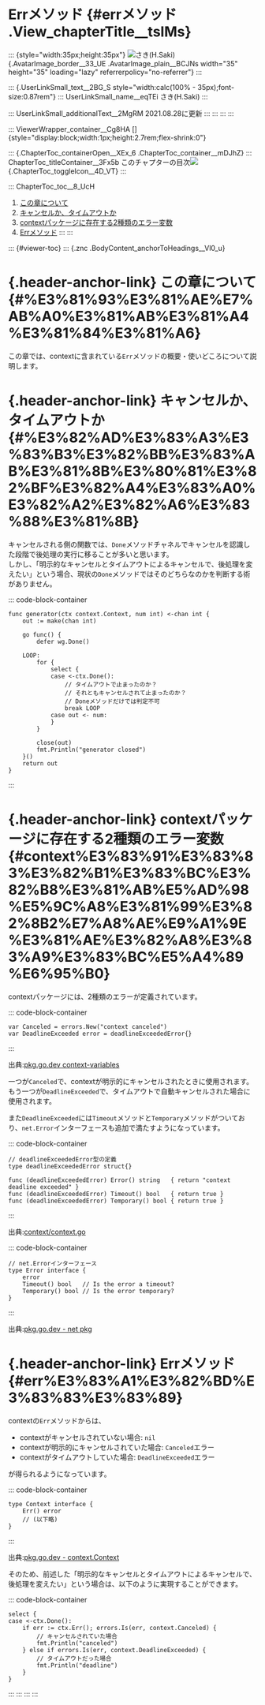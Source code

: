 # Errメソッド {#errメソッド .View_chapterTitle__tslMs}


::: {style="width:35px;height:35px"}
![さき(H.Saki)](https://res.cloudinary.com/zenn/image/fetch/s--FESoQ9n2--/c_limit%2Cf_auto%2Cfl_progressive%2Cq_auto%2Cw_70/https://storage.googleapis.com/zenn-user-upload/avatar/51291e09a0.jpeg){.AvatarImage_border__33_UE
.AvatarImage_plain__BCJNs width="35" height="35" loading="lazy"
referrerpolicy="no-referrer"}
:::

::: {.UserLinkSmall_text__2BG_S style="width:calc(100% - 35px);font-size:0.87rem"}
::: UserLinkSmall_name__eqTEi
さき(H.Saki)
:::

::: UserLinkSmall_additionalText__2MgRM
2021.08.28に更新
:::
:::
:::
:::

::: ViewerWrapper_container__Cg8HA
[]{style="display:block;width:1px;height:2.7rem;flex-shrink:0"}

::: {.ChapterToc_containerOpen__XEx_6 .ChapterToc_container__mDJhZ}
::: ChapterToc_titleContainer__3Fx5b
このチャプターの目次![](data:image/svg+xml;base64,PHN2ZyB2aWV3Ym94PSIwIDAgMjcgMjciIHdpZHRoPSIxNiIgaGVpZ2h0PSIxNiIgY2xhc3M9IkNoYXB0ZXJUb2NfdG9nZ2xlSWNvbl9fNERfVlQiPjxwYXRoIGZpbGw9ImN1cnJlbnRDb2xvciIgZD0iTTEyLjc0IDIwLjUzbC05LjI2LTkuMThhLjc1Ljc1IDAgMDEwLTEuMDdsMS4yMy0xLjIzYS43NS43NSAwIDAxMS4wNyAwbDcuNDkgNy40MSA3LjQ5LTcuNDFhLjc0Ljc0IDAgMDExLjA2IDBsMS4yNCAxLjIzYS43Ny43NyAwIDAxMCAxLjA3bC05LjI2IDkuMThhLjc0Ljc0IDAgMDEtMS4wNiAweiI+PC9wYXRoPjwvc3ZnPg==){.ChapterToc_toggleIcon__4D_VT}
:::

::: ChapterToc_toc__8_UcH
1.  [この章について](#%E3%81%93%E3%81%AE%E7%AB%A0%E3%81%AB%E3%81%A4%E3%81%84%E3%81%A6)
2.  [キャンセルか、タイムアウトか](#%E3%82%AD%E3%83%A3%E3%83%B3%E3%82%BB%E3%83%AB%E3%81%8B%E3%80%81%E3%82%BF%E3%82%A4%E3%83%A0%E3%82%A2%E3%82%A6%E3%83%88%E3%81%8B)
3.  [contextパッケージに存在する2種類のエラー変数](#context%E3%83%91%E3%83%83%E3%82%B1%E3%83%BC%E3%82%B8%E3%81%AB%E5%AD%98%E5%9C%A8%E3%81%99%E3%82%8B2%E7%A8%AE%E9%A1%9E%E3%81%AE%E3%82%A8%E3%83%A9%E3%83%BC%E5%A4%89%E6%95%B0)
4.  [Errメソッド](#err%E3%83%A1%E3%82%BD%E3%83%83%E3%83%89)
:::
:::

::: {#viewer-toc}
::: {.znc .BodyContent_anchorToHeadings__Vl0_u}
# [](#%E3%81%93%E3%81%AE%E7%AB%A0%E3%81%AB%E3%81%A4%E3%81%84%E3%81%A6){.header-anchor-link} この章について {#%E3%81%93%E3%81%AE%E7%AB%A0%E3%81%AB%E3%81%A4%E3%81%84%E3%81%A6}

この章では、contextに含まれている`Err`メソッドの概要・使いどころについて説明します。

# [](#%E3%82%AD%E3%83%A3%E3%83%B3%E3%82%BB%E3%83%AB%E3%81%8B%E3%80%81%E3%82%BF%E3%82%A4%E3%83%A0%E3%82%A2%E3%82%A6%E3%83%88%E3%81%8B){.header-anchor-link} キャンセルか、タイムアウトか {#%E3%82%AD%E3%83%A3%E3%83%B3%E3%82%BB%E3%83%AB%E3%81%8B%E3%80%81%E3%82%BF%E3%82%A4%E3%83%A0%E3%82%A2%E3%82%A6%E3%83%88%E3%81%8B}

キャンセルされる側の関数では、`Done`メソッドチャネルでキャンセルを認識した段階で後処理の実行に移ることが多いと思います。\
しかし、「明示的なキャンセルとタイムアウトによるキャンセルで、後処理を変えたい」という場合、現状の`Done`メソッドではそのどちらなのかを判断する術がありません。

::: code-block-container
``` language-go
func generator(ctx context.Context, num int) <-chan int {
    out := make(chan int)

    go func() {
        defer wg.Done()

    LOOP:
        for {
            select {
            case <-ctx.Done():
                // タイムアウトで止まったのか？
                // それともキャンセルされて止まったのか？
                // Doneメソッドだけでは判定不可
                break LOOP
            case out <- num:
            }
        }

        close(out)
        fmt.Println("generator closed")
    }()
    return out
}
```
:::

# [](#context%E3%83%91%E3%83%83%E3%82%B1%E3%83%BC%E3%82%B8%E3%81%AB%E5%AD%98%E5%9C%A8%E3%81%99%E3%82%8B2%E7%A8%AE%E9%A1%9E%E3%81%AE%E3%82%A8%E3%83%A9%E3%83%BC%E5%A4%89%E6%95%B0){.header-anchor-link} contextパッケージに存在する2種類のエラー変数 {#context%E3%83%91%E3%83%83%E3%82%B1%E3%83%BC%E3%82%B8%E3%81%AB%E5%AD%98%E5%9C%A8%E3%81%99%E3%82%8B2%E7%A8%AE%E9%A1%9E%E3%81%AE%E3%82%A8%E3%83%A9%E3%83%BC%E5%A4%89%E6%95%B0}

contextパッケージには、2種類のエラーが定義されています。

::: code-block-container
``` language-go
var Canceled = errors.New("context canceled")
var DeadlineExceeded error = deadlineExceededError{}
```
:::

出典:[pkg.go.dev
context-variables](https://pkg.go.dev/context#pkg-variables)

一つが`Canceled`で、contextが明示的にキャンセルされたときに使用されます。\
もう一つが`DeadlineExceeded`で、タイムアウトで自動キャンセルされた場合に使用されます。

また`DeadlineExceeded`には`Timeout`メソッドと`Temporary`メソッドがついており、`net.Error`インターフェースも追加で満たすようになっています。

::: code-block-container
``` language-go
// deadlineExceededError型の定義
type deadlineExceededError struct{}

func (deadlineExceededError) Error() string   { return "context deadline exceeded" }
func (deadlineExceededError) Timeout() bool   { return true }
func (deadlineExceededError) Temporary() bool { return true }
```
:::

出典:[context/context.go](https://github.com/golang/go/blob/master/src/context/context.go#L163-L167)

::: code-block-container
``` language-go
// net.Errorインターフェース
type Error interface {
    error
    Timeout() bool   // Is the error a timeout?
    Temporary() bool // Is the error temporary?
}
```
:::

出典:[pkg.go.dev - net pkg](https://pkg.go.dev/net#Error)

# [](#err%E3%83%A1%E3%82%BD%E3%83%83%E3%83%89){.header-anchor-link} Errメソッド {#err%E3%83%A1%E3%82%BD%E3%83%83%E3%83%89}

contextの`Err`メソッドからは、

-   contextがキャンセルされていない場合: `nil`
-   contextが明示的にキャンセルされていた場合: `Canceled`エラー
-   contextがタイムアウトしていた場合: `DeadlineExceeded`エラー

が得られるようになっています。

::: code-block-container
``` language-go
type Context interface {
    Err() error
    // (以下略)
}
```
:::

出典:[pkg.go.dev -
context.Context](https://pkg.go.dev/context@go1.17#Context)

そのため、前述した「明示的なキャンセルとタイムアウトによるキャンセルで、後処理を変えたい」という場合は、以下のように実現することができます。

::: code-block-container
``` language-go
select {
case <-ctx.Done():
    if err := ctx.Err(); errors.Is(err, context.Canceled) {
        // キャンセルされていた場合
        fmt.Println("canceled")
    } else if errors.Is(err, context.DeadlineExceeded) {
        // タイムアウトだった場合
        fmt.Println("deadline")
    }
}
```
:::
:::
:::
:::

